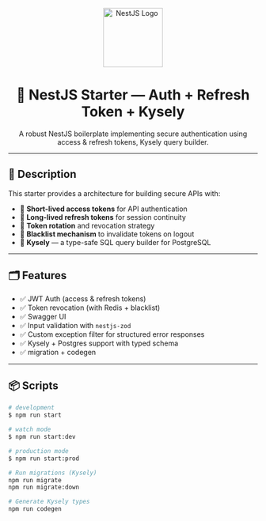 <p align="center">
  <a href="https://nestjs.com/" target="_blank">
    <img src="https://nestjs.com/img/logo-small.svg" width="120" alt="NestJS Logo" />
  </a>
</p>

<h1 align="center">🧪 NestJS Starter — Auth + Refresh Token + Kysely</h1>

<p align="center">
  A robust NestJS boilerplate implementing secure authentication using access & refresh tokens, Kysely query builder.
</p>

---

## 📝 Description

This starter provides a architecture for building secure APIs with:

- 🔐 **Short-lived access tokens** for API authentication
- 🔁 **Long-lived refresh tokens** for session continuity
- 🔄 **Token rotation** and revocation strategy
- 🚫 **Blacklist mechanism** to invalidate tokens on logout
- 🧱 **Kysely** — a type-safe SQL query builder for PostgreSQL

---

## 🗂️ Features

- ✅ JWT Auth (access & refresh tokens)
- ✅ Token revocation (with Redis + blacklist)
- ✅ Swagger UI 
- ✅ Input validation with `nestjs-zod` 
- ✅ Custom exception filter for structured error responses
- ✅ Kysely + Postgres support with typed schema
- ✅ migration + codegen


---

## 📦 Scripts

```bash
# development
$ npm run start

# watch mode
$ npm run start:dev

# production mode
$ npm run start:prod

# Run migrations (Kysely)
npm run migrate
npm run migrate:down

# Generate Kysely types
npm run codegen

